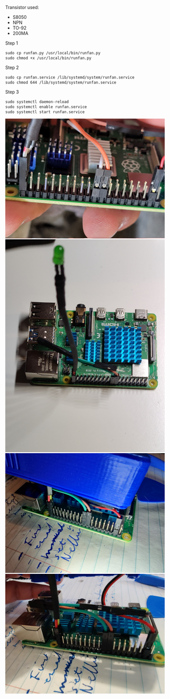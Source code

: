 Transistor used:

- S8050
- NPN
- TO-92
- 200MA

Step 1

```
sudo cp runfan.py /usr/local/bin/runfan.py
sudo chmod +x /usr/local/bin/runfan.py
```

Step 2

```
sudo cp runfan.service /lib/systemd/system/runfan.service
sudo chmod 644 /lib/systemd/system/runfan.service
```

Step 3

```
sudo systemctl daemon-reload
sudo systemctl enable runfan.service
sudo systemctl start runfan.service
```

![Image 1](./images/rpi4-2gb.jpg)
![Image 2](./images/rpi-fan-led-1.jpg)
![Image 4](./images/rpi-fan-led-3.jpg)
![Image 3](./images/rpi-fan-led-2.jpg)
